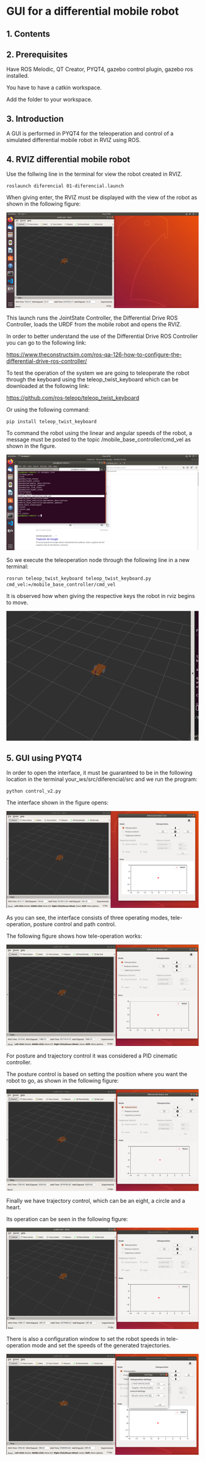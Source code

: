 # GUI for a differential mobile robot

## 1. Contents

## 2. Prerequisites

Have ROS Melodic, QT Creator, PYQT4, gazebo control plugin, gazebo ros installed.

You have to have a catkin workspace.

Add the folder to your workspace.

## 3. Introduction

A GUI is performed in PYQT4 for the teleoperation and control of a simulated differential mobile robot in RVIZ using ROS.

## 4. RVIZ differential mobile robot

Use the follwing line in the terminal for view the robot created in RVIZ.

    roslaunch diferencial 01-diferencial.launch

When giving enter, the RVIZ must be displayed with the view of the robot as shown in the following figure:

![RVIZ Robot](images/rviz_robot.png)

This launch runs the JointState Controller, the Differential Drive ROS Controller, loads the URDF from the mobile robot and opens the RVIZ.

In order to better understand the use of the Differential Drive ROS Controller you can go to the following link:

<https://www.theconstructsim.com/ros-qa-126-how-to-configure-the-differential-drive-ros-controller/>

To test the operation of the system we are going to teleoperate the robot through the keyboard using the teleop_twist_keyboard which can be downloaded at the following link:

<https://github.com/ros-teleop/teleop_twist_keyboard>

Or using the following command:

    pip install teleop_twist_keyboard

To command the robot using the linear and angular speeds of the robot, a message must be posted to the topic /mobile_base_controller/cmd_vel as shown in the figure.

![Topics](images/rostopic_list.png)

So we execute the teleoperation node through the following line in a new terminal:

    rosrun teleop_twist_keyboard teleop_twist_keyboard.py cmd_vel:=/mobile_base_controller/cmd_vel

It is observed how when giving the respective keys the robot in rviz begins to move.

![Teleop move](images/teleop.gif)

## 5. GUI using PYQT4

In order to open the interface, it must be guaranteed to be in the following location in the terminal your_ws/src/diferencial/src  and we run the program:

    python control_v2.py

The interface shown in the figure opens:

![GUI](images/gui1.png)

As you can see, the interface consists of three operating modes, tele-operation, posture control and path control.

The following figure shows how tele-operation works:

![GUI_Teleop](images/GUI_Teleop.gif)

For posture and trajectory control it was considered a PID cinematic controller.

The posture control is based on setting the position where you want the robot to go, as shown in the following figure:

![GUI_Posture](images/GUI_Posture.gif)

Finally we have trajectory control, which can be an eight, a circle and a heart.

Its operation can be seen in the following figure:

![GUI_Tray](images/GUI_Tray.gif)

There is also a configuration window to set the robot speeds in tele-operation mode and set the speeds of the generated trajectories.

![Settings](images/Settings.png)
